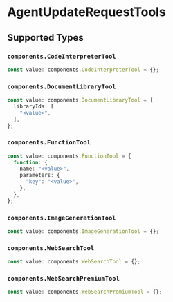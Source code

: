 # AgentUpdateRequestTools


## Supported Types

### `components.CodeInterpreterTool`

```typescript
const value: components.CodeInterpreterTool = {};
```

### `components.DocumentLibraryTool`

```typescript
const value: components.DocumentLibraryTool = {
  libraryIds: [
    "<value>",
  ],
};
```

### `components.FunctionTool`

```typescript
const value: components.FunctionTool = {
  function: {
    name: "<value>",
    parameters: {
      "key": "<value>",
    },
  },
};
```

### `components.ImageGenerationTool`

```typescript
const value: components.ImageGenerationTool = {};
```

### `components.WebSearchTool`

```typescript
const value: components.WebSearchTool = {};
```

### `components.WebSearchPremiumTool`

```typescript
const value: components.WebSearchPremiumTool = {};
```

